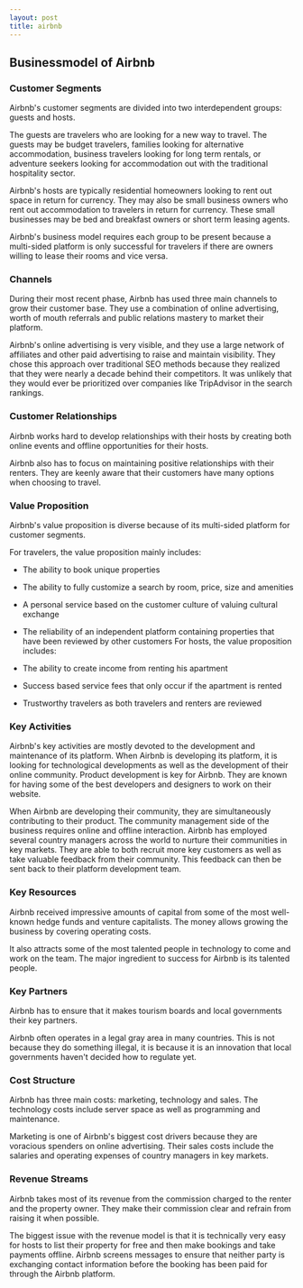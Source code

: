 ```yaml
---
layout: post
title: airbnb
---
```


Businessmodel of Airbnb
------------------------

### Customer Segments

Airbnb's customer segments are divided into two interdependent groups: guests and hosts.

The guests are travelers who are looking for a new way to travel. The guests may be budget travelers, families looking for alternative accommodation, business travelers looking for long term rentals, or adventure seekers looking for accommodation out with the traditional hospitality sector.

Airbnb's hosts are typically residential homeowners looking to rent out space in return for currency. They may also be small business owners who rent out accommodation to travelers in return for currency. These small businesses may be bed and breakfast owners or short term leasing agents.

Airbnb's business model requires each group to be present because a multi-sided platform is only successful for travelers if there are owners willing to lease their rooms and vice versa.

### Channels

During their most recent phase, Airbnb has used three main channels to grow their customer base. They use a combination of online advertising, worth of mouth referrals and public relations mastery to market their platform.

Airbnb's online advertising is very visible, and they use a large network of affiliates and other paid advertising to raise and maintain visibility. They chose this approach over traditional SEO methods because they realized that they were nearly a decade behind their competitors. It was unlikely that they would ever be prioritized over companies like TripAdvisor in the search rankings.

### Customer Relationships

Airbnb works hard to develop relationships with their hosts by creating both online events and offline opportunities for their hosts.

Airbnb also has to focus on maintaining positive relationships with their renters. They are keenly aware that their customers have many options when choosing to travel.

### Value Proposition

Airbnb's value proposition is diverse because of its multi-sided platform for customer segments.

For travelers, the value proposition mainly includes:

 * The ability to book unique properties
* The ability to fully customize a search by room, price, size and amenities
* A personal service based on the customer culture of valuing cultural exchange
* The reliability of an independent platform containing properties that have been reviewed by other customers
 For hosts, the value proposition includes:

 * The ability to create income from renting his apartment
* Success based service fees that only occur if the apartment is rented
* Trustworthy travelers as both travelers and renters are reviewed
 ### Key Activities

Airbnb's key activities are mostly devoted to the development and maintenance of its platform. When Airbnb is developing its platform, it is looking for technological developments as well as the development of their online community. Product development is key for Airbnb. They are known for having some of the best developers and designers to work on their website.

When Airbnb are developing their community, they are simultaneously contributing to their product. The community management side of the business requires online and offline interaction. Airbnb has employed several country managers across the world to nurture their communities in key markets. They are able to both recruit more key customers as well as take valuable feedback from their community. This feedback can then be sent back to their platform development team.

### Key Resources

Airbnb received impressive amounts of capital from some of the most well-known hedge funds and venture capitalists. The money allows growing the business by covering operating costs.

It also attracts some of the most talented people in technology to come and work on the team. The major ingredient to success for Airbnb is its talented people.

### Key Partners

Airbnb has to ensure that it makes tourism boards and local governments their key partners.

Airbnb often operates in a legal gray area in many countries. This is not because they do something illegal, it is because it is an innovation that local governments haven't decided how to regulate yet.

### Cost Structure

Airbnb has three main costs: marketing, technology and sales. The technology costs include server space as well as programming and maintenance.

Marketing is one of Airbnb's biggest cost drivers because they are voracious spenders on online advertising. Their sales costs include the salaries and operating expenses of country managers in key markets.

### Revenue Streams

Airbnb takes most of its revenue from the commission charged to the renter and the property owner. They make their commission clear and refrain from raising it when possible.

The biggest issue with the revenue model is that it is technically very easy for hosts to list their property for free and then make bookings and take payments offline. Airbnb screens messages to ensure that neither party is exchanging contact information before the booking has been paid for through the Airbnb platform.
